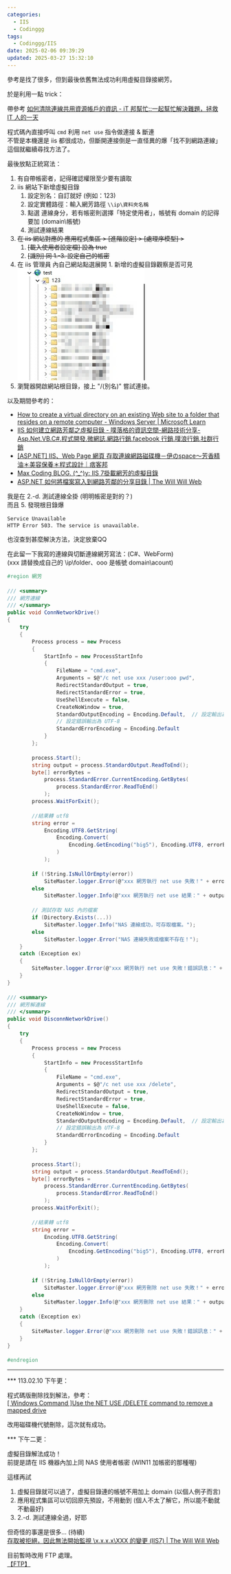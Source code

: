 ```yaml
---
categories:
  - IIS
  - Codinggg
tags:
  - Codinggg/IIS
date: 2025-02-06 09:39:29
updated: 2025-03-27 15:32:10
---
```

參考是找了很多，但到最後依舊無法成功利用虛擬目錄接網芳。

於是利用一點 trick：

帶參考 [如何清除連線共用資源帳戶的資訊 - iT 邦幫忙::一起幫忙解決難題，拯救 IT 人的一天](https://ithelp.ithome.com.tw/questions/10007065)  
<!-- more -->

程式碼內直接呼叫 `cmd` 利用 `net use` 指令做連接 & 斷連  
不管是本機還是 iis 都很成功，但斷開連接倒是一直怪異的爆「找不到網路連線」  
這個就繼續尋找方法了。

最後放點正統寫法：

1. 有自帶帳密者，記得確認權限至少要有讀取
2. iis 網站下新增虛擬目錄
	1. 設定別名：自訂就好 (例如：123)
	2. 設定實體路徑：輸入網芳路徑 `\\ip\資料夾名稱`
	3. 點選 連線身分，若有帳密則選擇「特定使用者」，帳號有 domain 的記得要加 (domain\帳號)
	4. 測試連線結果
3. ~~在 iis 網站對應的 應用程式集區 > [進階設定] > [處理序模型] >~~
	1. ~~[載入使用者設定檔] 設為 true~~
	2. ~~[識別] 同 1.-3. 設定自己的帳密~~
4. 在 iis 管理員 內自己網站點選展開 1. 新增的虛擬目錄觀察是否可見  
	 ![](../../../../assets/images/IIS%20虛擬目錄.jpg)
5. 瀏覽器開啟網站根目錄，接上 "/(別名)" 嘗試連接。

以及期間參考的：  
* [How to create a virtual directory on an existing Web site to a folder that resides on a remote computer - Windows Server | Microsoft Learn](https://learn.microsoft.com/en-us/troubleshoot/windows-server/networking/create-virtual-directory-folder-remote-computer)  
* [IIS 如何建立網路芳鄰之虛擬目錄 - 噗落格的資訊空間-網路技術分享-Asp.Net.VB.C#.程式開發.微網誌.網路行銷.facebook 行銷.噗浪行銷.社群行銷](https://king971119.blogspot.com/2010/07/iis.html)  
* [[ASP.NET] IIS、Web Page 網頁 存取連線網路磁碟機－伊のspace～芳香精油＊美容保養＊程式設計｜痞客邦](https://takamai.pixnet.net/blog/post/42794896)  
* [Max Coding BLOG. (^_^)y: IIS 7掛載網芳的虛擬目錄](https://maxtellyou.blogspot.com/2010/02/iis-7.html)  
* [ASP.NET 如何將檔案寫入到網路芳鄰的分享目錄 | The Will Will Web](https://blog.miniasp.com/post/2007/11/10/How-to-write-file-to-net-share-folder-using-ASPNET)

我是在 2.-d. 測試連線全掛 (明明帳密是對的？)  
而且 5. 發現根目錄爆
```
Service Unavailable 
HTTP Error 503. The service is unavailable.
```

也沒查到甚麼解決方法，決定放棄QQ

在此留一下我寫的連線與切斷連線網芳寫法：(C#、WebForm)  
(xxx 請替換成自己的 \\ip\folder、ooo 是帳號 domain\acount)

```cs
#region 網芳  
  
/// <summary>  
/// 網芳連線  
/// </summary>  
public void ConnNetworkDrive()  
{  
	try  
	{  
		Process process = new Process  
		{  
			StartInfo = new ProcessStartInfo  
			{  
				FileName = "cmd.exe",   
				Arguments = $@"/c net use xxx /user:ooo pwd",  
				RedirectStandardOutput = true,  
				RedirectStandardError = true,  
				UseShellExecute = false,  
				CreateNoWindow = true,  
				StandardOutputEncoding = Encoding.Default,  // 設定輸出為 UTF-8
				// 設定錯誤輸出為 UTF-8  
				StandardErrorEncoding = Encoding.Default    
			}  
		};  

		process.Start();  
		string output = process.StandardOutput.ReadToEnd();  
		byte[] errorBytes = 
			process.StandardError.CurrentEncoding.GetBytes(
				process.StandardError.ReadToEnd()
			);  
		process.WaitForExit();  

		//結果轉 utf8  
		string error = 
			Encoding.UTF8.GetString(
				Encoding.Convert(
					Encoding.GetEncoding("big5"), Encoding.UTF8, errorBytes
				)
			);  

		if (!String.IsNullOrEmpty(error))  
			SiteMaster.logger.Error(@"xxx 網芳執行 net use 失敗！" + error);  
		else  
			SiteMaster.logger.Info(@"xxx 網芳執行 net use 結果：" + output);  

		// 測試存取 NAS 內的檔案  
		if (Directory.Exists(...))  
			SiteMaster.logger.Info("NAS 連線成功，可存取檔案。");  
		else  
			SiteMaster.logger.Error("NAS 連線失敗或檔案不存在！");  
	}  
	catch (Exception ex)  
	{  
		SiteMaster.logger.Error(@"xxx 網芳執行 net use 失敗！錯誤訊息：" + ex);  
	}  
}  

/// <summary>  
/// 網芳解連線  
/// </summary>  
public void DisconnNetworkDrive()  
{  
	try  
	{  
		Process process = new Process  
		{  
			StartInfo = new ProcessStartInfo  
			{  
				FileName = "cmd.exe",  
				Arguments = $@"/c net use xxx /delete",  
				RedirectStandardOutput = true,  
				RedirectStandardError = true,  
				UseShellExecute = false,  
				CreateNoWindow = true,  
				StandardOutputEncoding = Encoding.Default,  // 設定輸出為 UTF-8  
				// 設定錯誤輸出為 UTF-8  
				StandardErrorEncoding = Encoding.Default    
			}  
		};  

		process.Start();  
		string output = process.StandardOutput.ReadToEnd();  
		byte[] errorBytes = 
			process.StandardError.CurrentEncoding.GetBytes(
				process.StandardError.ReadToEnd()
			);  
		process.WaitForExit();  

		//結果轉 utf8  
		string error = 
			Encoding.UTF8.GetString(
				Encoding.Convert(
					Encoding.GetEncoding("big5"), Encoding.UTF8, errorBytes
				)
			);  

		if (!String.IsNullOrEmpty(error))  
			SiteMaster.logger.Error(@"xxx 網芳刪除 net use 失敗！" + error);  
		else  
			SiteMaster.logger.Info(@"xxx 網芳刪除 net use 結果：" + output);  
	}  
	catch (Exception ex)  
	{  
		SiteMaster.logger.Error(@"xxx 網芳刪除 net use 失敗！錯誤訊息：" + ex);  
	}  
}  

#endregion
```

---

*** 113.02.10 下午更：

程式碼版刪除找到解法，參考：  
[[ Windows Command ]Use the NET USE /DELETE command to remove a mapped drive](https://gist.github.com/elvischen/edf16d8286e702771c439ab4e06c0e14)

改用磁碟機代號刪除，這次就有成功。



*** 下午二更：

虛擬目錄解法成功！  
前提是請在 IIS 機器內加上同 NAS 使用者帳密 (WIN11 加帳密的那種喔)  

這樣再試  
1. 虛擬目錄就可以過了，虛擬目錄連的帳號不用加上 domain (以個人例子而言)  
2. 應用程式集區可以切回原先預設，不用動到 (個人不太了解它，所以能不動就不動最好)  
3. 2.-d. 測試連線全過，好耶

但奇怪的事還是很多... (待續)  
[存取被拒絕，因此無法開始監視 \\x.x.x.x\XXX 的變更 (IIS7) | The Will Will Web](https://blog.miniasp.com/post/2009/05/20/Failed-to-start-monitoring-directory-changes-when-using-UNC-virtual-directory-IIS7)

目前暫時改用 FTP 處理。  
[【FTP】](../【FTP】.md)